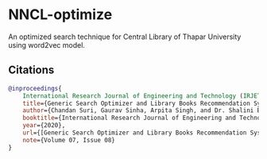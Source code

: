 # NNCL-optimize
An optimized search technique for Central Library of Thapar University using word2vec model.

## Citations

```bibtex
@inproceedings{
    International Research Journal of Engineering and Technology (IRJET),
    title={Generic Search Optimizer and Library Books Recommendation System},
    author={Chandan Suri, Gaurav Sinha, Arpita Singh, and Dr. Shalini Batra},
    booktitle={International Research Journal of Engineering and Technology (IRJET)},
    year={2020},
    url={[Generic Search Optimizer and Library Books Recommendation System](https://www.irjet.net/archives/V7/i8/IRJET-V7I8114.pdf)},
    note={Volume 07, Issue 08}
}
```
